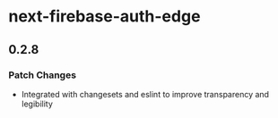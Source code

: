# next-firebase-auth-edge

## 0.2.8

### Patch Changes

- Integrated with changesets and eslint to improve transparency and legibility
